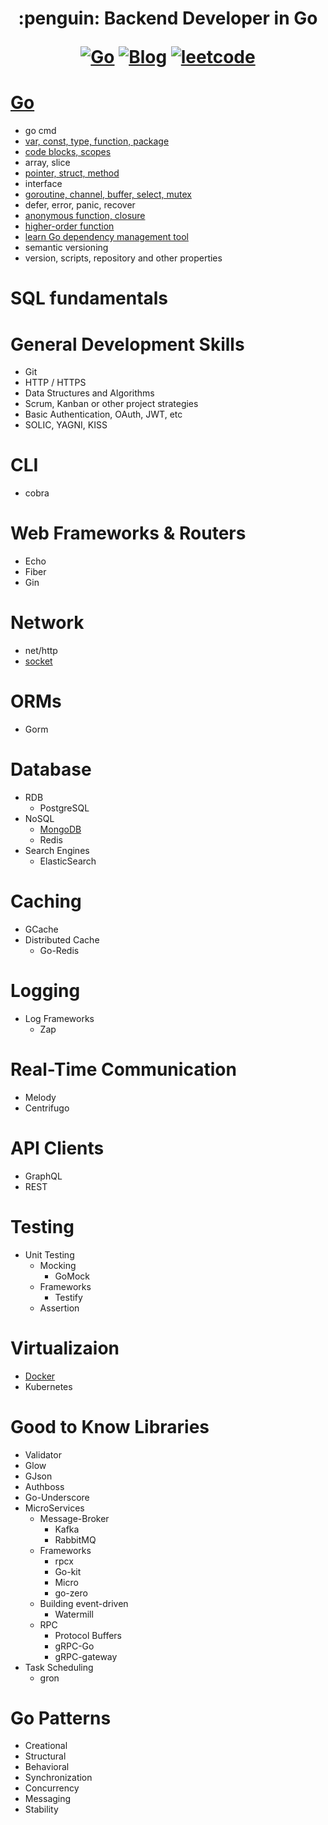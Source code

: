 <h1 align="center"> :penguin: Backend Developer in Go

<p align="center">
  <a href="#Go"><img src="https://img.shields.io/badge/language-Go-blue.svg" alt="Go"></a>
  <a href="https://regy.dev"><img src="https://img.shields.io/badge/Blog-ReGY's Inspiration-critical.svg" alt="Blog"></a>
  <a href="https://github.com/ReGYChang/LeetCode"><img src="https://img.shields.io/badge/algo-leetcode-brightgreen.svg" alt="leetcode"></a>
</p>

# [Go](go/README.md)
- go cmd
- [var, const, type, function, package](go/var_const_type_function_package.md)
- [code blocks, scopes](go/code_blocks_scopes.md)
- array, slice
- [pointer, struct, method](go/pointer_struct_methods.md)
- interface
- [goroutine, channel, buffer, select, mutex](go/go_channel_buffer_select_mutex.md)
- defer, error, panic, recover
- [anonymous function, closure](go/anonymouse_closure.md)
- [higher-order function](go/higher_order_func.md)
- [learn Go dependency management tool](go/pkg_tools.md)
- semantic versioning
- version, scripts, repository and other properties

# SQL fundamentals
# General Development Skills
  - Git
  - HTTP / HTTPS
  - Data Structures and Algorithms
  - Scrum, Kanban or other project strategies
  - Basic Authentication, OAuth, JWT, etc
  - SOLIC, YAGNI, KISS
# CLI
  - cobra
# Web Frameworks & Routers
  - Echo
  - Fiber
  - Gin
# Network
  - net/http
  - [socket](network/socket.md)
# ORMs
  - Gorm
# Database
  - RDB
      - PostgreSQL
  - NoSQL
      - [MongoDB](database/mongodb.md)
      - Redis
  - Search Engines
      - ElasticSearch
# Caching
  - GCache
  - Distributed Cache
      - Go-Redis
# Logging
  - Log Frameworks
      - Zap
# Real-Time Communication
  - Melody
  - Centrifugo
# API Clients
  - GraphQL
  - REST
# Testing
  - Unit Testing
      - Mocking
          - GoMock
      - Frameworks
          - Testify
      - Assertion
# Virtualizaion
  - [Docker](virtualization/docker.md)
  - Kubernetes
# Good to Know Libraries
  - Validator
  - Glow
  - GJson
  - Authboss
  - Go-Underscore
  - MicroServices
      - Message-Broker
          - Kafka
          - RabbitMQ
      - Frameworks
          - rpcx
          - Go-kit
          - Micro
          - go-zero
      - Building event-driven
          - Watermill
      - RPC
          - Protocol Buffers
          - gRPC-Go
          - gRPC-gateway
  - Task Scheduling
      - gron
# Go Patterns
  - Creational
  - Structural
  - Behavioral
  - Synchronization
  - Concurrency
  - Messaging
  - Stability
